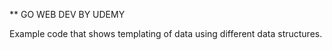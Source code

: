 ** GO WEB DEV BY UDEMY

Example code that shows templating of data using different data structures.
